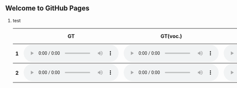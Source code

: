 ## Welcome to GitHub Pages

1. test
    <table style='width: 200%;'>
    <thead>
    <tr>
        <th></th>
        <th>GT</th>
        <th>GT(voc.)</th>
        <th>FastSpeech</th>
        <th>FastSpeech 2</th>
        <th>FastSpeech (joint)</th>
    </tr>
    </thead>
    <tbody>
    <tr>
        <th scope="row">1</th>
        <td><audio controls="" ><source src="resources/audio/gt/4.mp3" type="audio/wav"></audio></td>
        <td><audio controls="" ><source src="resources/audio/gt_voc/4.mp3" type="audio/wav"></audio></td>
        <td><audio controls="" ><source src="resources/audio/fs/4.mp3" type="audio/wav"></audio></td>
        <td><audio controls="" ><source src="resources/audio/fs2/4.mp3" type="audio/wav"></audio></td>
    </tr>
    </tbody>
    <tbody>
    <tr>
        <th scope="row">2</th>
        <td><audio controls="" ><source src="resources/audio/main/4.mp3" type="audio/wav"></audio></td>
        <td><audio controls="" ><source src="resources/audio/wo_audio_pt/4.mp3" type="audio/wav"></audio></td>
        <td><audio controls="" ><source src="resources/audio/wo_audio_text_pt/4.mp3" type="audio/wav"></audio></td>
        <td><audio controls="" ><source src="resources/audio/wo_text_pt/4.mp3" type="audio/wav"></audio></td>
        <td></td>
    </tr>
    </tbody>
    </table>
<!-- 
<audio controls="" ><source src="wav/CSDEng_046_a_004.wav" type="audio/wav"></audio> 
<audio controls="" ><source src="wav/CSDEng_046_a_004.wav" type="audio/wav"></audio>
<audio controls="" ><source src="wav/CSDEng_046_a_004.wav" type="audio/wav"></audio>
<table> -->



    
    
    